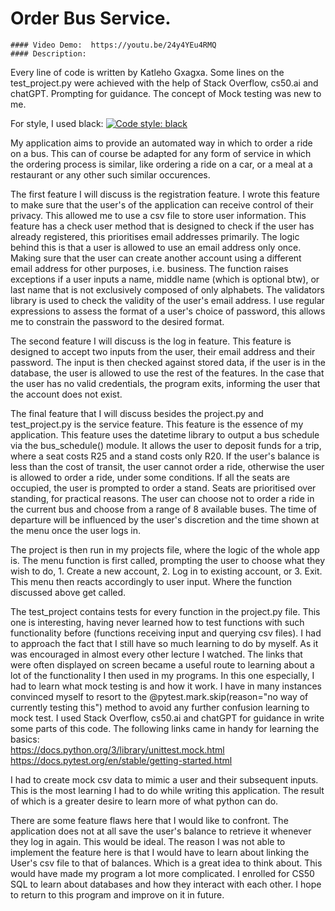 # Order Bus Service.
    #### Video Demo:  https://youtu.be/24y4YEu4RMQ
    #### Description:

Every line of code is written by Katleho Gxagxa.
Some lines on the test_project.py were achieved with the help of Stack Overflow, cs50.ai and chatGPT. Prompting for guidance. The concept of Mock testing was new to me.

For style, I used black:
[![Code style: black](https://img.shields.io/badge/code%20style-black-000000.svg)](https://github.com/psf/black)                           


My application aims to provide an automated way in which to order a ride on a bus. This can of course be adapted for any form of service in which the ordering process is similar, like ordering a ride on a car, or a meal at a restaurant or any other such similar occurences. 

The first feature I will discuss is the registration feature. I wrote this feature to make sure that the user's of the application can receive control of their privacy. This allowed me to use a csv file to store user information. This feature has a check user method that is designed to check if the user has already registered, this prioritises email addresses primarily. The logic behind this is that a user is allowed to use an email address only once. Making sure that the user can create another account using a different email address for other purposes, i.e. business. The function raises exceptions if a user inputs a name, middle name (which is optional btw), or last name that is not exclusively composed of only alphabets. The validators library is used to check the validity of the user's email address. I use regular expressions to assess the format of a user's choice of password, this allows me to constrain the password to the desired format.

The second feature I will discuss is the log in feature. This feature is designed to accept two inputs from the user, their email address and their password. The input is then checked against stored data, if the user is in the database, the user is allowed to use the rest of the features.
In the case that the user has no valid credentials, the program exits, informing the user that the account does not exist.

The final feature that I will discuss besides the project.py and test_project.py is the service feature. This feature is the essence of my application. This feature uses the datetime library to output a bus schedule via the bus_schedule() module. It allows the user to deposit funds for a trip, where a seat costs R25 and a stand costs only R20. If the user's balance is less than the cost of transit, the user cannot order a ride, otherwise the user is allowed to order a ride, under some conditions. If all the seats are occupied, the user is prompted to order a stand. Seats are prioritised over standing, for practical reasons. The user can choose not to order a ride in the current bus and choose from a range of 8 available buses. The time of departure will be influenced by the user's discretion and the time shown at the menu once the user logs in.

The project is then run in my projects file, where the logic of the whole app is. The menu function is first called, prompting the user to choose what they wish to do, 1. Create a new account, 2. Log in to existing account, or 3. Exit. This menu then reacts accordingly to user input. Where the function discussed above get called. 

The test_project contains tests for every function in the project.py file. This one is interesting, having never learned how to test functions with such functionality before (functions receiving input and querying csv files). I had to approach the fact that I still have so much learning to do by myself. As it was encouraged in almost every other lecture I watched. The links that were often displayed on screen became a useful route to learning about a lot of the functionality I then used in my programs. In this one especially, I had to learn what mock testing is and how it work. I have in many instances convinced myself to resort to the @pytest.mark.skip(reason="no way of currently testing this") method to avoid any further confusion learning to mock test. I used Stack Overflow, cs50.ai and chatGPT for guidance in write some parts of this code. The following links came in handy for learning the basics:  
    https://docs.python.org/3/library/unittest.mock.html
    https://docs.pytest.org/en/stable/getting-started.html

I had to create mock csv data to mimic a user and their subsequent inputs. This is the most learning I had to do while writing this application. The result of which is a greater desire to learn more of what python can do.


There are some feature flaws here that I would like to confront. The application does not at all save the user's balance to retrieve it whenever they log in again. This would be ideal. The reason I was not able to implement the feature here is that I would have to learn about linking the User's csv file to that of balances. Which is a great idea to think about. This would have made my program a lot more complicated. I enrolled for CS50 SQL to learn about databases and how they interact with each other. I hope to return to this program and improve on it in future.